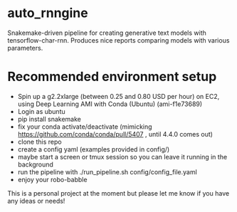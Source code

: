 # auto_rnngine
Snakemake-driven pipeline for creating generative text models with tensorflow-char-rnn. Produces nice reports comparing models with various parameters.

# Recommended environment setup
- Spin up a g2.2xlarge (between 0.25 and 0.80 USD per hour) on EC2, using Deep Learning AMI with Conda (Ubuntu) (ami-f1e73689)
- Login as ubuntu
- pip install snakemake
- fix your conda activate/deactivate (mimicking https://github.com/conda/conda/pull/5407 , until 4.4.0 comes out)
- clone this repo
- create a config yaml (examples provided in config/)
- maybe start a screen or tmux session so you can leave it running in the background
- run the pipeline with ./run_pipeline.sh config/config_file.yaml
- enjoy your robo-babble

This is a personal project at the moment but please let me know if you have any ideas or needs!
